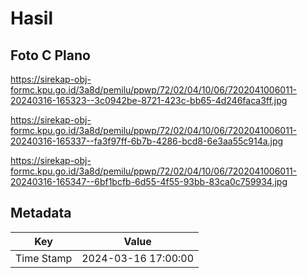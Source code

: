 # Hasil

## Foto C Plano

https://sirekap-obj-formc.kpu.go.id/3a8d/pemilu/ppwp/72/02/04/10/06/7202041006011-20240316-165323--3c0942be-8721-423c-bb65-4d246faca3ff.jpg

https://sirekap-obj-formc.kpu.go.id/3a8d/pemilu/ppwp/72/02/04/10/06/7202041006011-20240316-165337--fa3f97ff-6b7b-4286-bcd8-6e3aa55c914a.jpg

https://sirekap-obj-formc.kpu.go.id/3a8d/pemilu/ppwp/72/02/04/10/06/7202041006011-20240316-165347--6bf1bcfb-6d55-4f55-93bb-83ca0c759934.jpg


## Metadata

| Key        | Value               |
| ---------- | ------------------- |
| Time Stamp | 2024-03-16 17:00:00 |




